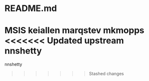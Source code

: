 # README.md
 MSIS
keiallen
marqstev
mkmopps
<<<<<<< Updated upstream
nnshetty
=======
nnshetty
>>>>>>> Stashed changes
